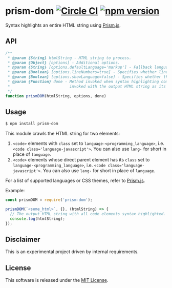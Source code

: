 # prism-dom [![Circle CI](https://circleci.com/gh/andrewscwei/prism-dom/tree/master.svg?style=svg)](https://circleci.com/gh/andrewscwei/prism-dom/tree/master) [![npm version](https://badge.fury.io/js/prism-dom.svg)](https://badge.fury.io/js/prism-dom)

Syntax highlights an entire HTML string using [Prism.js](http://prismjs.com/).

## API

```js
/**
 * @param {String} htmlString - HTML string to process.
 * @param {Object} [options] - Additional options.
 * @param {String} [options.defaultLanguage='markup'] - Fallback language for code blocks.
 * @param {Boolean} [options.lineNumbers=true] - Specifies whether line numbers should show.
 * @param {Boolean} [options.showLanguage=false] - Specifies whether the language should show.
 * @param {Function} done - Method invoked when syntax highlighting completes. It will be 
 *                          invoked with the output HTML string as its only param.
 */
function prismDOM(htmlString, options, done)
```

## Usage

```sh
$ npm install prism-dom
```

This module crawls the HTML string for two elements:
1. `<code>` elements with `class` set to `language-<programming_language>`, i.e. `<code class='language-javascript'>`. You can also use `lang-` for short in place of `language`.
2. `<code>` elements whose direct parent element has its `class` set to `language-<programming_language>`, i.e. `<code class='language-javascript'>`. You can also use `lang-` for short in place of `language`.

For a list of supported languages or CSS themes, refer to [Prism.js](http://prismjs.com/).

Example:

```js
const prismDOM = require('prism-dom');

prismDOM(`<some_html>`, {}, (htmlString) => {
  // The output HTML string with all code elements syntax highlighted.
  console.log(htmlString);
});
```

## Disclaimer

This is an experimental project driven by internal requirements.

## License

This software is released under the [MIT License](http://opensource.org/licenses/MIT).
